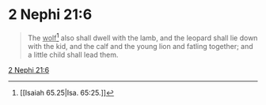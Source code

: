 # 2 Nephi 21:6

> The <u>wolf</u>[^a] also shall dwell with the lamb, and the leopard shall lie down with the kid, and the calf and the young lion and fatling together; and a little child shall lead them.

[2 Nephi 21:6](https://www.churchofjesuschrist.org/study/scriptures/bofm/2-ne/21?lang=eng&id=p6#p6)


[^a]: [[Isaiah 65.25|Isa. 65:25.]]
